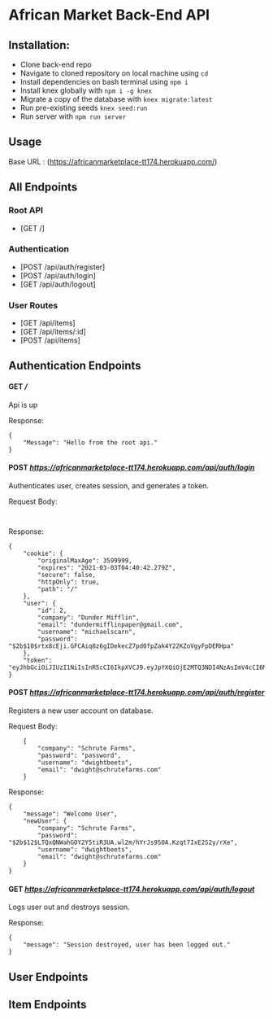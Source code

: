# African Market Back-End API

## Installation: 

- Clone back-end repo
- Navigate to cloned repository on local machine using `cd`
- Install dependencies on bash terminal using `npm i`
- Install knex globally with `npm i -g knex`
- Migrate a copy of the database with `knex migrate:latest`
- Run pre-existing seeds `knex seed:run`
- Run server with `npm run server`

## Usage

Base URL : (https://africanmarketplace-tt174.herokuapp.com/)

## All Endpoints

### Root API
- [GET /]

### Authentication
- [POST /api/auth/register]
- [POST /api/auth/login]
- [GET /api/auth/logout]

### User Routes
- [GET /api/items]
- [GET /api/items/:id]
- [POST /api/items]

## Authentication Endpoints


#### **GET** */*

Api is up


Response: 
```
{
    "Message": "Hello from the root api."
}
```
#### **POST** *https://africanmarketplace-tt174.herokuapp.com/api/auth/login*

Authenticates user, creates session, and generates a token.

Request Body:
``` 


```

Response: 
```
{
    "cookie": {
        "originalMaxAge": 3599999,
        "expires": "2021-03-03T04:40:42.279Z",
        "secure": false,
        "httpOnly": true,
        "path": "/"
    },
    "user": {
        "id": 2,
        "company": "Dunder Mifflin",
        "email": "dundermifflinpaper@gmail.com",
        "username": "michaelscarn",
        "password": "$2b$10$rtx8cEji.GFCAiq8z6gIDekecZ7pd0fpZak4Y22KZoVgyFpDERHpa"
    },
    "token": "eyJhbGciOiJIUzI1NiIsInR5cCI6IkpXVCJ9.eyJpYXQiOjE2MTQ3NDI4NzAsImV4cCI6MTYxNDgyOTI3MH0.14U_JPFWGrDGxutYIwycw2FfTDvXPa_uLMZTMZOPMyA"
}
```

#### **POST** *https://africanmarketplace-tt174.herokuapp.com/api/auth/register*

Registers a new user account on database.

Request Body:
``` 
    {
        "company": "Schrute Farms",
        "password": "password",
        "username": "dwightbeets",
        "email": "dwight@schrutefarms.com"
    }
```

Response: 
```
{
    "message": "Welcome User",
    "newUser": {
        "company": "Schrute Farms",
        "password": "$2b$12$LTQxQNWahGOY2Y5tiR3UA.wl2m/hYrJs950A.Kzqt7IxE2S2y/rXe",
        "username": "dwightbeets",
        "email": "dwight@schrutefarms.com"
    }
}
```
#### **GET** *https://africanmarketplace-tt174.herokuapp.com/api/auth/logout*

Logs user out and destroys session.


Response: 
```
{
    "message": "Session destroyed, user has been logged out."
}

```
## User Endpoints

## Item Endpoints
